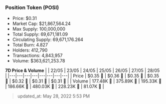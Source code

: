 
  ### Position Token (POSI)
  - Price: $0.31
  - Market Cap: $21,867,564.24
  - Max Supply: 100,000,000
  - Total Supply: 69,671,181.09
  - Circulating Supply: 69,671,176.264
  - Total Burn: 4.827
  - Holders: 412,790
  - Transactions: 4,843,957
  - Volume: $363,621,253.78

  **7D Price & Volume**
  | | 22&#x2F;05 | 23&#x2F;05 | 24&#x2F;05 | 25&#x2F;05 | 26&#x2F;05 | 27&#x2F;05 | 28&#x2F;05 |
  |---|---|---|---|---|---|---|---|
  | Price | $0.35 🚀 | $0.36 🚀 | $0.35 🔻 | $0.35 🔻 | $0.32 🔻 | $0.31 🔻 | $0.31 🔻 |
  | Volume | 177.48K 🔻 | 375.89K 🚀 | 195.33K 🔻 | 186.66K 🔻 | 480.03K 🚀 | 228.23K 🔻 | 81.07K 🔻 |

  > updated_at: May 28, 2022 5:53 PM
